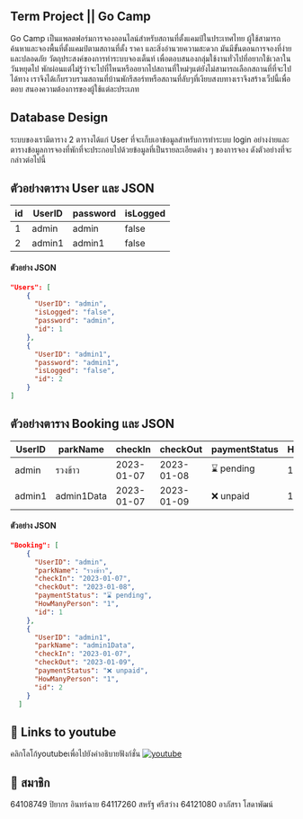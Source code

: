 ## Term Project || Go Camp

Go Camp เป็นแพลตฟอร์มการจองออนไลน์สำหรับสถานที่ตั้งแคมป์ในประเทศไทย 
ผู้ใช้สามารถค้นหาและจองพื้นที่ตั้งแคมป์ตามสถานที่ตั้ง ราคา และสิ่งอำนวยความสะดวก 
มันมีขั้นตอนการจองที่ง่ายและปลอดภัย
  วัตถุประสงค์ของการทำระบบจองเต็นท์ เพื่อตอบสนองกลุ่มใช้งานทั่วไปที่อยากใช้เวลาในวันหยุดไป
  พักผ่อนแต่ไม่รู้ว่าจะไปที่ไหนหรืออยากไปสถานที่ใหม่ๆแต่ยังไม่สามารถเลือกสถานที่ที่จะไปได้ทาง
  เราจึงได้เก็บรวบรวมสถานที่บ้านพักรีสอร์ทหรือสถานที่ลับๆที่เงียบสงบทางเราจึงสร้างเว็ปนี้เพื่อตอบ
  สนองความต้องการของผู้ใช้แต่ละประเภท
## Database Design

ระบบของเรามีตาราง 2 ตารางได้แก่ User ที่จะเก็บเอาข้อมูลสำหรับการทำระบบ login อย่างง่ายและตารางข้อมูลการจองที่พักที่จะประกอบไปด้วยข้อมูลที่เป็นรายละเอียดต่าง ๆ ของการจอง ดังตัวอย่างที่จะกล่าวต่อไปนี้


## ตัวอย่างตาราง User และ JSON
| id | UserID | password | isLogged |
| ----- | ----- | ----- | ----- |
| 1 | admin | admin | false |
| 2 | admin1 | admin1 | false |

#### ตัวอย่าง JSON

```json
"Users": [
    {
      "UserID": "admin",
      "isLogged": "false",
      "password": "admin",
      "id": 1
    },
    {
      "UserID": "admin1",
      "password": "admin1",
      "isLogged": "false",
      "id": 2
    }
]
```

## ตัวอย่างตาราง Booking และ JSON

| UserID | parkName   | checkIn    | checkOut   | paymentStatus | HowManyPerson | id  |
| ------ | ---------- | ---------- | ---------- | ------------- | ------------- | --- |
| admin  | รวงข้าว  | 2023-01-07 | 2023-01-08 | ⌛ pending     | 1             | 1   |
| admin1 | admin1Data | 2023-01-07 | 2023-01-09 | ❌ unpaid      | 1             | 2   |

#### ตัวอย่าง JSON

```json
"Booking": [
    {
      "UserID": "admin",
      "parkName": "รวงข้าว",
      "checkIn": "2023-01-07",
      "checkOut": "2023-01-08",
      "paymentStatus": "⌛ pending",
      "HowManyPerson": "1",
      "id": 1
    },
    {
      "UserID": "admin1",
      "parkName": "admin1Data",
      "checkIn": "2023-01-07",
      "checkOut": "2023-01-09",
      "paymentStatus": "❌ unpaid",
      "HowManyPerson": "1",
      "id": 2
    }
  ]

```
## 🔗 Links to youtube
คลิกโลโก้youtubeเพื่อไปยังคำอธิบายฟังก์ชั่น
[![youtube](https://www.youtube.com/img/desktop/yt_1200.png)](https://youtu.be/5P_od3m8jO4)
## 🔗 สมาชิก
64108749 ปิยากร อินทร์ฉาย
64117260 สหรัฐ ศรีสว่าง
64121080 อาภัสรา โสดาพัฒน์
